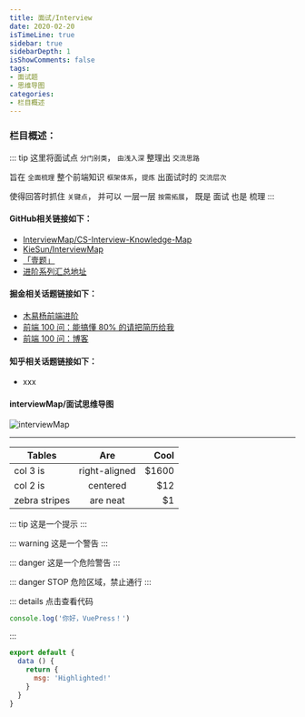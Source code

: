 ```yaml
---
title: 面试/Interview
date: 2020-02-20
isTimeLine: true
sidebar: true
sidebarDepth: 1
isShowComments: false
tags:
- 面试题
- 思维导图
categories:
- 栏目概述
---
```


### 栏目概述：

::: tip
这里将面试点 `分门别类`， `由浅入深` 整理出 `交流思路` <br>

旨在 `全面梳理` 整个前端知识 `框架体系`，`提炼` 出面试时的 `交流层次` <br>

使得回答时抓住 `关键点`， 并可以 一层一层 `按需拓展`， 既是 面试 也是 梳理
:::

#### GitHub相关链接如下：

- [InterviewMap/CS-Interview-Knowledge-Map](https://github.com/InterviewMap/CS-Interview-Knowledge-Map)
- [KieSun/InterviewMap](https://github.com/KieSun/InterviewMap)
- [「壹题」](https://github.com/Advanced-Frontend/Daily-Interview-Question)
- [进阶系列汇总地址](https://github.com/yygmind/blog)


#### 掘金相关话题链接如下：

- [木易杨前端进阶](https://muyiy.cn/)
- [前端 100 问：能搞懂 80% 的请把简历给我](https://juejin.im/post/5d23e750f265da1b855c7bbe)
- [前端 100 问：博客](https://muyiy.cn/question/)

#### 知乎相关话题链接如下：
- xxx

#### interviewMap/面试思维导图
![interviewMap](/my-vue-press-blog/img/interview/interview.png)




----------------------------------------


| Tables        | Are           | Cool  |
| ------------- |:-------------:| -----:|
| col 3 is      | right-aligned | $1600 |
| col 2 is      | centered      |   $12 |
| zebra stripes | are neat      |    $1 |

::: tip
这是一个提示
:::

::: warning
这是一个警告
:::

::: danger
这是一个危险警告
:::

::: danger STOP
危险区域，禁止通行
:::

::: details 点击查看代码
```js
console.log('你好，VuePress！')
```
:::


``` js {4}
export default {
  data () {
    return {
      msg: 'Highlighted!'
    }
  }
}
```


